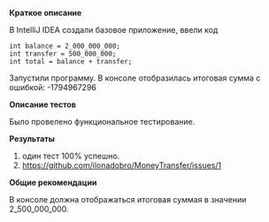 **Краткое описание**
 
В IntelliJ IDEA создали базовое приложение, ввели код 

```
int balance = 2_000_000_000;
int transfer = 500_000_000;
int total = balance + transfer;
```
Запустили программу. В консоле отобразилась итоговая сумма с ошибкой: -1794967296

**Описание тестов**

Было провелено функциональное тестирование. 

**Результаты**

1. один тест 100% успешно.
2. https://github.com/ilonadobro/MoneyTransfer/issues/1

**Общие рекомендации**

В консоле должна отображаться итоговая суммая в значении 2_500_000_000.
